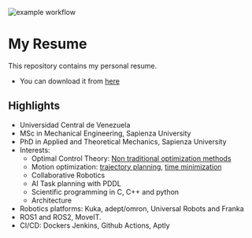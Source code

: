 ![example workflow](https://github.com/rafaelrojasmiliani/resume/actions/workflows/push.yml/badge.svg)
# My Resume
This repository contains my personal resume.
- You can download it from [here](https://github.com/rafaelrojasmiliani/resume/releases/download/master/Resume.pdf)

## Highlights
- Universidad Central de Venezuela
- MSc in Mechanical Engineering, Sapienza University
- PhD in Applied and Theoretical Mechanics, Sapienza University
- Interests:
    - Optimal Control Theory: [Non traditional optimization methods](https://www.sciencedirect.com/science/article/pii/S0888327017305885)
    - Motion optimization: [trajectory planning](https://ieeexplore.ieee.org/abstract/document/8611391), [time minimization](https://ieeexplore.ieee.org/abstract/document/9353211)
    - Collaborative Robotics
    - AI Task planning with PDDL
    - Scientific programming in C, C++ and python
    - Architecture
- Robotics platforms: Kuka, adept/omron, Universal Robots and Franka
- ROS1 and ROS2, MoveIT.
- CI/CD: Dockers Jenkins, Github Actions, Aptly


